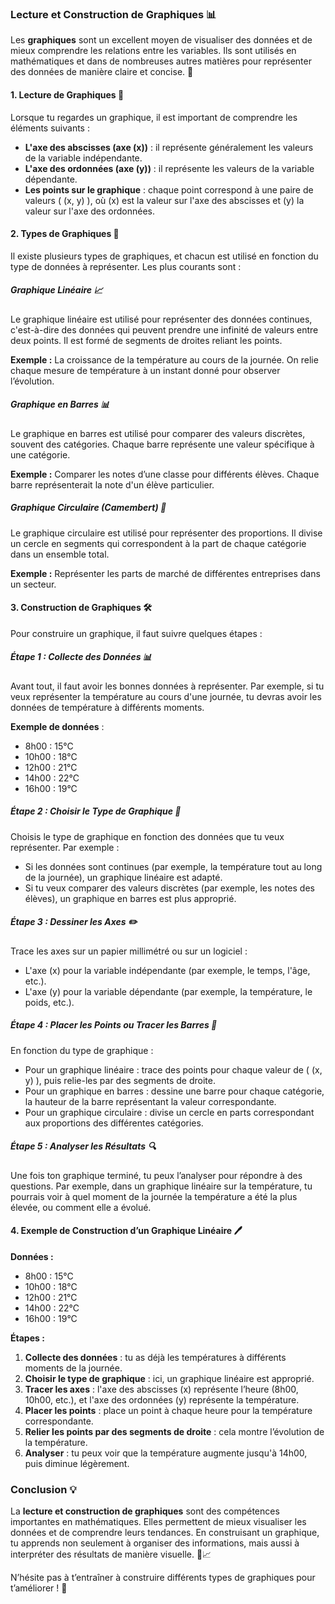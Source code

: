 ### **Lecture et Construction de Graphiques** 📊

Les **graphiques** sont un excellent moyen de visualiser des données et de mieux comprendre les relations entre les variables. Ils sont utilisés en mathématiques et dans de nombreuses autres matières pour représenter des données de manière claire et concise. 🧐



#### **1. Lecture de Graphiques** 👀

Lorsque tu regardes un graphique, il est important de comprendre les éléments suivants :

- **L'axe des abscisses (axe \(x\))** : il représente généralement les valeurs de la variable indépendante.
- **L'axe des ordonnées (axe \(y\))** : il représente les valeurs de la variable dépendante.
- **Les points sur le graphique** : chaque point correspond à une paire de valeurs \( (x, y) \), où \(x\) est la valeur sur l'axe des abscisses et \(y\) la valeur sur l'axe des ordonnées.



#### **2. Types de Graphiques** 🎨

Il existe plusieurs types de graphiques, et chacun est utilisé en fonction du type de données à représenter. Les plus courants sont :

##### **Graphique Linéaire** 📈

Le graphique linéaire est utilisé pour représenter des données continues, c'est-à-dire des données qui peuvent prendre une infinité de valeurs entre deux points. Il est formé de segments de droites reliant les points.

**Exemple :** La croissance de la température au cours de la journée. On relie chaque mesure de température à un instant donné pour observer l’évolution.



##### **Graphique en Barres** 📊

Le graphique en barres est utilisé pour comparer des valeurs discrètes, souvent des catégories. Chaque barre représente une valeur spécifique à une catégorie.

**Exemple :** Comparer les notes d’une classe pour différents élèves. Chaque barre représenterait la note d'un élève particulier.



##### **Graphique Circulaire (Camembert)** 🥧

Le graphique circulaire est utilisé pour représenter des proportions. Il divise un cercle en segments qui correspondent à la part de chaque catégorie dans un ensemble total.

**Exemple :** Représenter les parts de marché de différentes entreprises dans un secteur.



#### **3. Construction de Graphiques** 🛠️

Pour construire un graphique, il faut suivre quelques étapes :

##### **Étape 1 : Collecte des Données** 📊

Avant tout, il faut avoir les bonnes données à représenter. Par exemple, si tu veux représenter la température au cours d'une journée, tu devras avoir les données de température à différents moments.

**Exemple de données** :
- 8h00 : 15°C
- 10h00 : 18°C
- 12h00 : 21°C
- 14h00 : 22°C
- 16h00 : 19°C



##### **Étape 2 : Choisir le Type de Graphique** 🎯

Choisis le type de graphique en fonction des données que tu veux représenter. Par exemple :

- Si les données sont continues (par exemple, la température tout au long de la journée), un graphique linéaire est adapté.
- Si tu veux comparer des valeurs discrètes (par exemple, les notes des élèves), un graphique en barres est plus approprié.



##### **Étape 3 : Dessiner les Axes** ✏️

Trace les axes sur un papier millimétré ou sur un logiciel :

- L'axe \(x\) pour la variable indépendante (par exemple, le temps, l'âge, etc.).
- L'axe \(y\) pour la variable dépendante (par exemple, la température, le poids, etc.).



##### **Étape 4 : Placer les Points ou Tracer les Barres** 📍

En fonction du type de graphique :

- Pour un graphique linéaire : trace des points pour chaque valeur de \( (x, y) \), puis relie-les par des segments de droite.
- Pour un graphique en barres : dessine une barre pour chaque catégorie, la hauteur de la barre représentant la valeur correspondante.
- Pour un graphique circulaire : divise un cercle en parts correspondant aux proportions des différentes catégories.



##### **Étape 5 : Analyser les Résultats** 🔍

Une fois ton graphique terminé, tu peux l’analyser pour répondre à des questions. Par exemple, dans un graphique linéaire sur la température, tu pourrais voir à quel moment de la journée la température a été la plus élevée, ou comment elle a évolué.



#### **4. Exemple de Construction d’un Graphique Linéaire** 🖊️

**Données :**
- 8h00 : 15°C
- 10h00 : 18°C
- 12h00 : 21°C
- 14h00 : 22°C
- 16h00 : 19°C

**Étapes :**

1. **Collecte des données** : tu as déjà les températures à différents moments de la journée.
2. **Choisir le type de graphique** : ici, un graphique linéaire est approprié.
3. **Tracer les axes** : l'axe des abscisses \(x\) représente l’heure (8h00, 10h00, etc.), et l'axe des ordonnées \(y\) représente la température.
4. **Placer les points** : place un point à chaque heure pour la température correspondante.
5. **Relier les points par des segments de droite** : cela montre l’évolution de la température.
6. **Analyser** : tu peux voir que la température augmente jusqu'à 14h00, puis diminue légèrement.



### **Conclusion** 💡

La **lecture et construction de graphiques** sont des compétences importantes en mathématiques. Elles permettent de mieux visualiser les données et de comprendre leurs tendances. En construisant un graphique, tu apprends non seulement à organiser des informations, mais aussi à interpréter des résultats de manière visuelle. 🎨📈

N’hésite pas à t’entraîner à construire différents types de graphiques pour t’améliorer ! 🚀